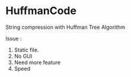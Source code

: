 HuffmanCode
===========

String compression with Huffman Tree Algorithm

Issue :
1. Static file.
2. No GUI
3. Need more feature
4. Speed
